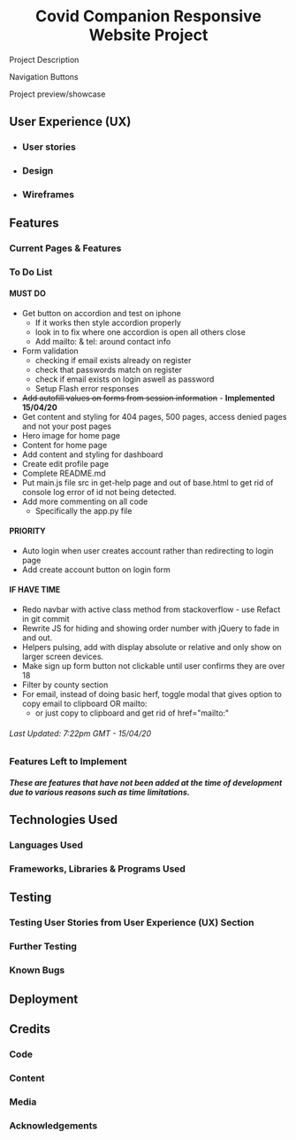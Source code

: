 <h1 align="center">Covid Companion Responsive Website Project</h1>

Project Description

Navigation Buttons

Project preview/showcase

## User Experience (UX)

- ### User stories

- ### Design

* ### Wireframes
    
## Features

### Current Pages & Features

### To Do List
#### MUST DO
- Get button on accordion and test on iphone
	- If it works then style accordion properly
	- look in to fix where one accordion is open all others close
	- Add mailto: & tel: around contact info
- Form validation
	- checking if email exists already on register
	- check that passwords match on register
	- check if email exists on login aswell as password
    - Setup Flash error responses
- ~~Add autofill values on forms from session information~~ - **Implemented 15/04/20**
- Get content and styling for 404 pages, 500 pages, access denied pages and not your post pages
- Hero image for home page
- Content for home page
- Add content and styling for dashboard
- Create edit profile page
- Complete README.md
- Put main.js file src in get-help page and out of base.html to get rid of console log error of id not being detected.
- Add more commenting on all code
	- Specifically the app.py file

#### PRIORITY
- Auto login when user creates account rather than redirecting to login page
- Add create account button on login form

#### IF HAVE TIME
- Redo navbar with active class method from stackoverflow - use Refact in git commit
- Rewrite JS for hiding and showing order number with jQuery to fade in and out.
- Helpers pulsing, add with display absolute or relative and only show on larger screen devices.
- Make sign up form button not clickable until user confirms they are over 18
- Filter by county section
- For email, instead of doing basic herf, toggle modal that gives option to copy email to clipboard OR mailto:
	- or just copy to clipboard and get rid of href="mailto:"
###### Last Updated: 7:22pm GMT - 15/04/20 

### Features Left to Implement
##### These are features that have not been added at the time of development due to various reasons such as time limitations.

## Technologies Used

### Languages Used

### Frameworks, Libraries & Programs Used

## Testing

### Testing User Stories from User Experience (UX) Section

### Further Testing

### Known Bugs

## Deployment

## Credits

### Code

### Content

### Media

### Acknowledgements
